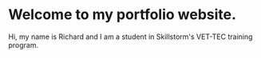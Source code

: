 # Welcome to my portfolio website.

Hi, my name is Richard and I am a student in Skillstorm's VET-TEC training program.


<!-- GENERAL -->
<!-- Each page should have a header/navigation bar containing links to your website's other pages -->
<!-- Each page should have a footer that contains ways to connect with you such as phone, email, or social links (GitHub, FaceBook, LinkedIn, Twitter) -->
<!-- Every page should maintain thematic consistency with font, coloring, etc. -->
<!-- All images should be sized appropriately and have alternative text displayed should the image fail to render -->
<!-- Proper use of GitHub to maintain the versioning of your webpage -->

<!-- HOME/LANDING PAGE -->
<!-- Displays a picture of yourself and your name as the main, focal point of the page -->
<!-- Brief sentence description of yourself and who you are -->
<!-- Additional details that fill up the page and make the page look good -->

<!-- ABOUT ME PAGE -->
<!-- Provides additional details on who you are and what you like to do such as interests, occupations, or hobbies -->
<!-- Contains images relating to the interest/occupation/hobby -->
<!-- Contains paragraphs explaining why it pertains to you -->

<!-- JOURNEY PAGE -->
<!-- Tells a story of who you are and how you got to where you are today -->
<!-- Lists chapters of your life such as your education and past jobs -->
<!-- Contains paragraphs explaining why each is an important point in your life -->
<!-- Contains images relating to the life chapter -->